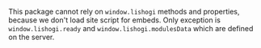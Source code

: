 This package cannot rely on `window.lishogi` methods and properties, because we don't load site script for embeds.
Only exception is `window.lishogi.ready` and `window.lishogi.modulesData` which are defined on the server.

